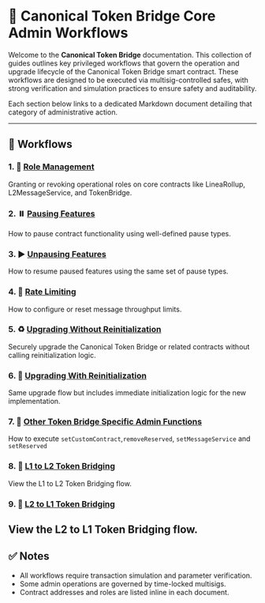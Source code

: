 # 📘 Canonical Token Bridge Core Admin Workflows

Welcome to the **Canonical Token Bridge** documentation. This collection of guides outlines key privileged workflows that govern the operation and upgrade lifecycle of the Canonical Token Bridge smart contract. These workflows are designed to be executed via multisig-controlled safes, with strong verification and simulation practices to ensure safety and auditability.

Each section below links to a dedicated Markdown document detailing that category of administrative action.

---

## 📑 Workflows

### 1. 🔐 [Role Management](../administration/roleManagement.md)
Granting or revoking operational roles on core contracts like LineaRollup, L2MessageService, and TokenBridge.

### 2. ⏸️ [Pausing Features](../administration/pausing.md)
How to pause contract functionality using well-defined pause types.

### 3. ▶️ [Unpausing Features](../administration/unpausing.md)
How to resume paused features using the same set of pause types.

### 4. 🧮 [Rate Limiting](../administration/rateLimiting.md)
How to configure or reset message throughput limits.

### 5. ♻️ [Upgrading Without Reinitialization](../administration/upgradeContract.md)
Securely upgrade the Canonical Token Bridge or related contracts without calling reinitialization logic.

### 6. 🔁 [Upgrading With Reinitialization](../administration/upgradeAndCallContract.md)
Same upgrade flow but includes immediate initialization logic for the new implementation.

### 7. 🧾 [Other Token Bridge Specific Admin Functions](../administration/tokenBridge.md)
How to execute `setCustomContract`,`removeReserved`, `setMessageService` and `setReserved`

### 8. 🧾 [L1 to L2 Token Bridging](../messaging/canonicalL1ToL2TokenBridging.md)
View the L1 to L2 Token Bridging flow.

### 9. 🧾 [L2 to L1 Token Bridging](../messaging/canonicalL2ToL1TokenBridging.md)
View the L2 to L1 Token Bridging flow.
---

## ✅ Notes

- All workflows require transaction simulation and parameter verification.
- Some admin operations are governed by time-locked multisigs.
- Contract addresses and roles are listed inline in each document.

